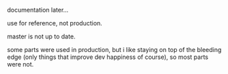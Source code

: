 documentation later...

use for reference, not production.

master is not up to date.

some parts were used in production, but i like staying on top of the bleeding edge (only things that improve dev happiness of course), so most parts were not.
